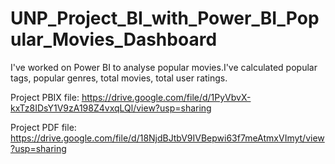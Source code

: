 # UNP_Project_BI_with_Power_BI_Popular_Movies_Dashboard

I've worked on Power BI to analyse popular movies.I've calculated popular tags, popular genres, total movies, total user ratings.

Project PBIX file: https://drive.google.com/file/d/1PyVbvX-kxTz8IDsY1V9zA198Z4vxqLQl/view?usp=sharing

Project PDF file: https://drive.google.com/file/d/18NjdBJtbV9IVBepwi63f7meAtmxVImyt/view?usp=sharing
